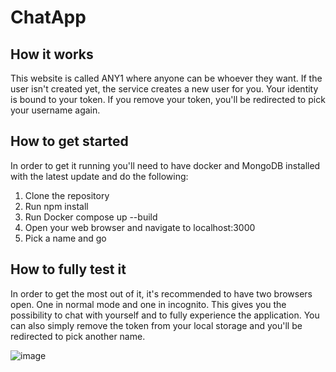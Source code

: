 # ChatApp
## How it works
This website is called ANY1 where anyone can be whoever they want. If the user isn't created yet, the service creates a new user for you.
Your identity is bound to your token. If you remove your token, you'll be redirected to pick your username again.

## How to get started
In order to get it running you'll need to have docker and MongoDB installed with the latest update and do the following:
1. Clone the repository
2. Run npm install
3. Run Docker compose up --build
4. Open your web browser and navigate to localhost:3000
5. Pick a name and go

## How to fully test it
In order to get the most out of it, it's recommended to have two browsers open. One in normal mode and one in incognito. This gives you the
possibility to chat with yourself and to fully experience the application. You can also simply remove the token from your local storage and
you'll be redirected to pick another name.

![image](https://user-images.githubusercontent.com/90902429/201172435-d982601e-63a9-4ff4-97fa-33d852b23e96.png)
